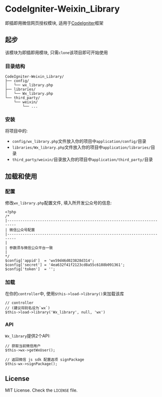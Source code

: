 # CodeIgniter-Weixin_Library
即插即用微信网页授权模块, 适用于[CodeIgniter](https://github.com/bcit-ci/CodeIgniter)框架

## 起步
该模块为即插即用模块, 只需`clone`该项目即可开始使用

### 目录结构
```
CodeIgniter-Weixin_Library/
├── config/
│   └── wx_library.php
├── libraries/
│   └── Wx_library.php
└── third_party/
    └── weixin/
        └── ...
```

### 安装
将项目中的:
- `config/wx_library.php`文件放入你的项目中`application/config/`目录
- `libraries/Wx_library.php`文件放入你的项目中`application/libraries/`目录
- `third_party/weixin/`目录放入你的项目中`application/third_party/`目录


## 加载和使用

### 配置
修改`wx_library.php`配置文件, 填入所开发公众号的信息:
```
<?php
/*
|--------------------------------------------------------------------------
| 微信公众号配置
|--------------------------------------------------------------------------
|
| 参数须与微信公众平台一致
|
*/
$config['appid']  = 'wx59d46d023828d314';
$config['secret'] = '4ea632f41f2123cd8a55c6188b091361';
$config['token']  = '';
```

### 加载
在你的`controller`中, 使用`$this->load->library()`来加载该库
```
// controller
// (建议将别名设为`wx`)
$this->load->library('Wx_library', null, 'wx')
```

### API
`Wx_library`提供2个API:
```
// 获取当前微信用户
$this->wx->getWxUser();

// 返回微信 js sdk 配置选项 signPackage
$this-wx->signPackage();
```

## License
MIT License. Check the `LICENSE` file.